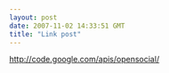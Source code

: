 ```yaml
---
layout: post
date: 2007-11-02 14:33:51 GMT
title: "Link post"
---
```

<http://code.google.com/apis/opensocial/>

